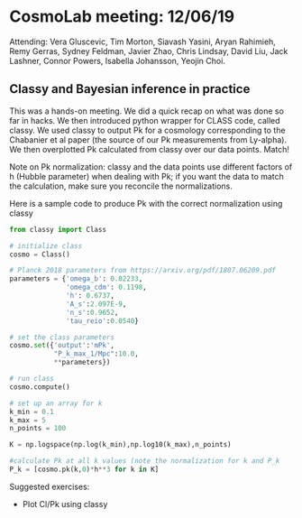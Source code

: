 # CosmoLab meeting: 12/06/19

Attending: Vera Gluscevic, Tim Morton, Siavash Yasini, Aryan Rahimieh, Remy Gerras, Sydney Feldman, Javier Zhao, Chris Lindsay, David Liu, Jack Lashner, Connor Powers, Isabella Johansson, Yeojin Choi. 


## Classy and Bayesian inference in practice
This was a hands-on meeting. We did a quick recap on what was done so far in hacks. We then introduced python wrapper for CLASS code, called classy. We used classy to output Pk for a cosmology corresponding to the Chabanier et al paper (the source of our Pk measurements from Ly-alpha). We then overplotted Pk calculated from classy over our data points. Match! 

Note on Pk normalization: classy and the data points use different factors of h (Hubble parameter) when dealing with Pk; if you want the data to match the calculation, make sure you reconcile the normalizations.

Here is a sample code to produce Pk with the correct normalization using classy

```python
from classy import Class

# initialize class
cosmo = Class()

# Planck 2018 parameters from https://arxiv.org/pdf/1807.06209.pdf
parameters = {'omega_b': 0.02233,
              'omega_cdm': 0.1198,
              'h': 0.6737,
              'A_s':2.097E-9,
              'n_s':0.9652,
              'tau_reio':0.0540}

# set the class parameters 
cosmo.set({'output':'mPk',
           "P_k_max_1/Mpc":10.0,
           **parameters})

# run class
cosmo.compute()

# set up an array for k
k_min = 0.1
k_max = 5
n_points = 100

K = np.logspace(np.log(k_min),np.log10(k_max),n_points) 

#calculate Pk at all k values (note the normalization for k and P_k
P_k = [cosmo.pk(k,0)*h**3 for k in K]
```

Suggested exercises: 
- Plot Cl/Pk using classy


 
